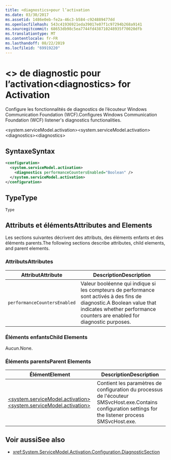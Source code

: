 ```yaml
---
title: <diagnostics>pour l’activation
ms.date: 03/30/2017
ms.assetid: 1486e0eb-fe2a-46c3-b584-c924889477dd
ms.openlocfilehash: 543c41936921eda39017e07f1c97294b268a9141
ms.sourcegitcommit: 68653db98c5ea7744fd438710248935f70020dfb
ms.translationtype: MT
ms.contentlocale: fr-FR
ms.lasthandoff: 08/22/2019
ms.locfileid: "69919220"
---
```

# <a name="diagnostics-for-activation"></a><span data-ttu-id="db6e1-102">\<> de diagnostic pour l’activation</span><span class="sxs-lookup"><span data-stu-id="db6e1-102">\<diagnostics> for Activation</span></span>
<span data-ttu-id="db6e1-103">Configure les fonctionnalités de diagnostics de l’écouteur Windows Communication Foundation (WCF).</span><span class="sxs-lookup"><span data-stu-id="db6e1-103">Configures Windows Communication Foundation (WCF) listener's diagnostics functionalities.</span></span>  
  
 <span data-ttu-id="db6e1-104">\<system.serviceModel.activation></span><span class="sxs-lookup"><span data-stu-id="db6e1-104">\<system.serviceModel.activation></span></span>  
<span data-ttu-id="db6e1-105">\<diagnostics></span><span class="sxs-lookup"><span data-stu-id="db6e1-105">\<diagnostics></span></span>  
  
## <a name="syntax"></a><span data-ttu-id="db6e1-106">Syntaxe</span><span class="sxs-lookup"><span data-stu-id="db6e1-106">Syntax</span></span>  
  
```xml  
<configuration>
  <system.serviceModel.activation>
    <diagnostics performanceCountersEnabled="Boolean" />
  </system.serviceModel.activation>
</configuration>
```  
  
## <a name="type"></a><span data-ttu-id="db6e1-107">Type</span><span class="sxs-lookup"><span data-stu-id="db6e1-107">Type</span></span>  
 `Type`  
  
## <a name="attributes-and-elements"></a><span data-ttu-id="db6e1-108">Attributs et éléments</span><span class="sxs-lookup"><span data-stu-id="db6e1-108">Attributes and Elements</span></span>  
 <span data-ttu-id="db6e1-109">Les sections suivantes décrivent des attributs, des éléments enfants et des éléments parents.</span><span class="sxs-lookup"><span data-stu-id="db6e1-109">The following sections describe attributes, child elements, and parent elements.</span></span>  
  
### <a name="attributes"></a><span data-ttu-id="db6e1-110">Attributs</span><span class="sxs-lookup"><span data-stu-id="db6e1-110">Attributes</span></span>  
  
|<span data-ttu-id="db6e1-111">Attribut</span><span class="sxs-lookup"><span data-stu-id="db6e1-111">Attribute</span></span>|<span data-ttu-id="db6e1-112">Description</span><span class="sxs-lookup"><span data-stu-id="db6e1-112">Description</span></span>|  
|---------------|-----------------|  
|`performanceCountersEnabled`|<span data-ttu-id="db6e1-113">Valeur booléenne qui indique si les compteurs de performance sont activés à des fins de diagnostic.</span><span class="sxs-lookup"><span data-stu-id="db6e1-113">A Boolean value that indicates whether performance counters are enabled for diagnostic purposes.</span></span>|  
  
### <a name="child-elements"></a><span data-ttu-id="db6e1-114">Éléments enfants</span><span class="sxs-lookup"><span data-stu-id="db6e1-114">Child Elements</span></span>  
 <span data-ttu-id="db6e1-115">Aucun.</span><span class="sxs-lookup"><span data-stu-id="db6e1-115">None.</span></span>  
  
### <a name="parent-elements"></a><span data-ttu-id="db6e1-116">Éléments parents</span><span class="sxs-lookup"><span data-stu-id="db6e1-116">Parent Elements</span></span>  
  
|<span data-ttu-id="db6e1-117">Élément</span><span class="sxs-lookup"><span data-stu-id="db6e1-117">Element</span></span>|<span data-ttu-id="db6e1-118">Description</span><span class="sxs-lookup"><span data-stu-id="db6e1-118">Description</span></span>|  
|-------------|-----------------|  
|[<span data-ttu-id="db6e1-119">\<system.serviceModel.activation></span><span class="sxs-lookup"><span data-stu-id="db6e1-119">\<system.serviceModel.activation></span></span>](system-servicemodel-activation.md)|<span data-ttu-id="db6e1-120">Contient les paramètres de configuration du processus de l'écouteur SMSvcHost.exe.</span><span class="sxs-lookup"><span data-stu-id="db6e1-120">Contains configuration settings for the listener process SMSvcHost.exe.</span></span>|  
  
## <a name="see-also"></a><span data-ttu-id="db6e1-121">Voir aussi</span><span class="sxs-lookup"><span data-stu-id="db6e1-121">See also</span></span>

- <xref:System.ServiceModel.Activation.Configuration.DiagnosticSection>
